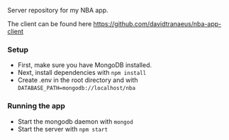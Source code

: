 Server repository for my NBA app.

The client can be found here https://github.com/davidtranaeus/nba-app-client

### Setup
- First, make sure you have MongoDB installed.
- Next, install dependencies with `npm install`
- Create .env in the root directory and with `DATABASE_PATH=mongodb://localhost/nba`

### Running the app
- Start the mongodb daemon with `mongod`
- Start the server with `npm start`